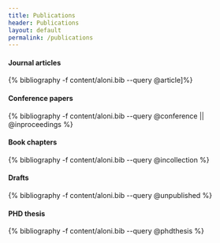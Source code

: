 ```yaml
---
title: Publications
header: Publications
layout: default
permalink: /publications
---
```


<h4>Journal articles</h4>
{% bibliography -f content/aloni.bib --query @article]%}

<h4>Conference papers</h4>
{% bibliography -f content/aloni.bib --query @conference || @inproceedings %}

<h4>Book chapters</h4>
{% bibliography -f content/aloni.bib --query @incollection %}

<h4>Drafts</h4>
{% bibliography -f content/aloni.bib --query @unpublished %}

<h4>PHD thesis</h4>
{% bibliography -f content/aloni.bib --query @phdthesis %}




